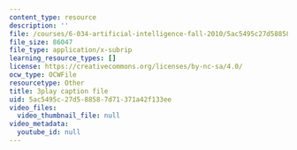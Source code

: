 ```yaml
---
content_type: resource
description: ''
file: /courses/6-034-artificial-intelligence-fall-2010/5ac5495c27d588587d71371a42f133ee_hM2EAvMkhtk.srt
file_size: 86047
file_type: application/x-subrip
learning_resource_types: []
license: https://creativecommons.org/licenses/by-nc-sa/4.0/
ocw_type: OCWFile
resourcetype: Other
title: 3play caption file
uid: 5ac5495c-27d5-8858-7d71-371a42f133ee
video_files:
  video_thumbnail_file: null
video_metadata:
  youtube_id: null
---
```

